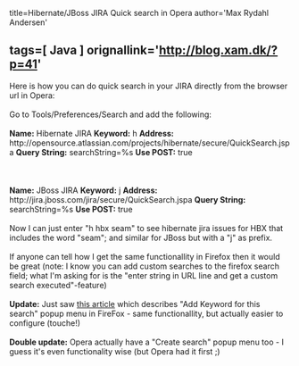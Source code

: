 title=Hibernate/JBoss JIRA Quick search in Opera
author='Max Rydahl Andersen'

tags=[ Java ]
orignallink='http://blog.xam.dk/?p=41'
---
<div><p>Here is how you can do quick search in your JIRA directly from the browser url in Opera:
<br><br>
Go to Tools/Preferences/Search and add the following:
<br><br><b>Name:</b> Hibernate JIRA
<b>Keyword:</b> h
<b>Address:</b> http://opensource.atlassian.com/projects/hibernate/secure/QuickSearch.jspa  
<b>Query String:</b> searchString=%s
<b>Use POST:</b> true
<br><br><br><br><b>Name:</b> JBoss JIRA
<b>Keyword:</b> j
<b>Address:</b> http://jira.jboss.com/jira/secure/QuickSearch.jspa
<b>Query String:</b> searchString=%s
<b>Use POST:</b> true
<br><br>
Now I can just enter "h hbx seam" to see hibernate jira issues for HBX that includes the word "seam"; and similar for JBoss but with a "j" as prefix.
<br><br>
If anyone can tell how I get the same functionallity in Firefox then it would be great (note: I know you can add custom searches to the firefox search field; what I'm asking for is the "enter string in URL line and get a custom search executed"-feature)
<br><br><b>Update:</b> Just saw <a href="http://www.xyzcomputing.com/index.php?option=content&amp;task=view&amp;id=1002">this article</a> which describes "Add Keyword for this search" popup menu in FireFox - same functionallity, but actually easier to configure (touche!)
<br><br><b>Double update:</b> Opera actually have a "Create search" popup menu too - I guess it's even functionality wise (but Opera had it first ;)</p></div>
